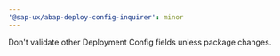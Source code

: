 ```yaml
---
'@sap-ux/abap-deploy-config-inquirer': minor
---
```


Don't validate other Deployment Config fields unless package changes.
